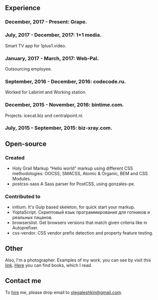## Experience

### December, 2017 - Present: Grape.
### July, 2017 - December, 2017: 1+1 media.
Smart TV app for 1plus1.video.
### January, 2017 - March, 2017: Web-Pal.
Outsourcing employee.
### September, 2016 - December, 2016: codecode.ru.
Worked for Labirint and Working station.
### December, 2015 - November, 2016: bintime.com.
Projects: icecat.biz and centralpoint.nl.
### July, 2015 - September, 2015: biz-xray.com.

## Open-source

### Created
- Holy Grail Markup “Hello world” markup using different CSS methodologies: OOCSS, SMACSS, Atomic & Organic, BEM and CSS Modules.
- postcss-sass A Sass parser for PostCSS, using gonzales-pe.

### Contributed to
- initium. It's Gulp based skeleton, for quick start your markup.
- YoptaScript. Скриптовый язык программирования для гопников и реальных пацанов.
- browserslist. Get browsers versions that match given criteria like in Autoprefixer.
- css-vendor. CSS vendor prefix detection and property feature testing.

## Other
Also, I'm a photographer. Examples of my work, you can see by visit this [link](https://500px.com/AleshaOleg).
[Here](https://www.goodreads.com/user/show/44506883-oleh-aloshkin) you can find books, which I read.

## Contact me
To [hire](https://www.upwork.com/freelancers/~016cb6543c31217bc3) me, please drop email to [olegaleshkin@gmail.com](mailto:olegaleshkin@gmail.com).
